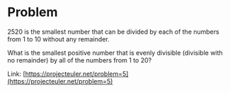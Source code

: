 # Problem
2520 is the smallest number that can be divided by each of the numbers from 1 to 10 without any remainder.

What is the smallest positive number that is evenly divisible (divisible with no remainder) by all of the numbers from 1 to 20?

Link: [https://projecteuler.net/problem=5](https://projecteuler.net/problem=5)